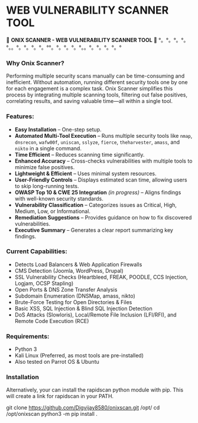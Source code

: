 # WEB VULNERABILITY SCANNER TOOL

🎷 **ONIX SCANNER - WEB VULNERABILITY SCANNER TOOL**  🎷
°。°。°。°。°。。°。°。°。°。°°。°。°。°。°。。°。°。°。°。°

### **Why Onix Scanner?**  
Performing multiple security scans manually can be time-consuming and inefficient. Without automation, running different security tools one by one for each engagement is a complex task. Onix Scanner simplifies this process by integrating multiple scanning tools, filtering out false positives, correlating results, and saving valuable time—all within a single tool.  

### **Features:**  
- **Easy Installation** – One-step setup.  
- **Automated Multi-Tool Execution** – Runs multiple security tools like `nmap`, `dnsrecon`, `wafw00f`, `uniscan`, `sslyze`, `fierce`, `theharvester`, `amass`, and `nikto` in a single command.  
- **Time Efficient** – Reduces scanning time significantly.  
- **Enhanced Accuracy** – Cross-checks vulnerabilities with multiple tools to minimize false positives.  
- **Lightweight & Efficient** – Uses minimal system resources.  
- **User-Friendly Controls** – Displays estimated scan time, allowing users to skip long-running tests.  
- **OWASP Top 10 & CWE 25 Integration** *(in progress)* – Aligns findings with well-known security standards.  
- **Vulnerability Classification** – Categorizes issues as Critical, High, Medium, Low, or Informational.  
- **Remediation Suggestions** – Provides guidance on how to fix discovered vulnerabilities.  
- **Executive Summary** – Generates a clear report summarizing key findings.  


### **Current Capabilities:**  
- Detects Load Balancers & Web Application Firewalls  
- CMS Detection (Joomla, WordPress, Drupal)  
- SSL Vulnerability Checks (Heartbleed, FREAK, POODLE, CCS Injection, Logjam, OCSP Stapling)  
- Open Ports & DNS Zone Transfer Analysis  
- Subdomain Enumeration (DNSMap, amass, nikto)  
- Brute-Force Testing for Open Directories & Files  
- Basic XSS, SQL Injection & Blind SQL Injection Detection  
- DoS Attacks (Slowloris), Local/Remote File Inclusion (LFI/RFI), and Remote Code Execution (RCE)  


### **Requirements:**  
- Python 3  
- Kali Linux (Preferred, as most tools are pre-installed)  
- Also tested on Parrot OS & Ubuntu  

### **Installation** ###
Alternatively, your can install the rapidscan python module with pip. This will create a link for rapidscan in your PATH.

git clone https://github.com/Digvijay8580/onixscan.git /opt/
cd /opt/onixscan
python3 -m pip install .
